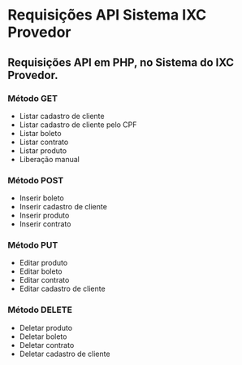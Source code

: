# Requisições API Sistema IXC Provedor


## Requisições API em PHP, no Sistema do IXC Provedor.

### Método GET
- Listar cadastro de cliente
- Listar cadastro de cliente pelo CPF
- Listar boleto
- Listar contrato
- Listar produto
- Liberação manual
  

### Método POST
- Inserir boleto
- Inserir cadastro de cliente
- Inserir produto
- Inserir contrato
  

### Método PUT
- Editar produto
- Editar boleto
- Editar contrato
- Editar cadastro de cliente
  

### Método DELETE
- Deletar produto
- Deletar boleto
- Deletar contrato
- Deletar cadastro de cliente









